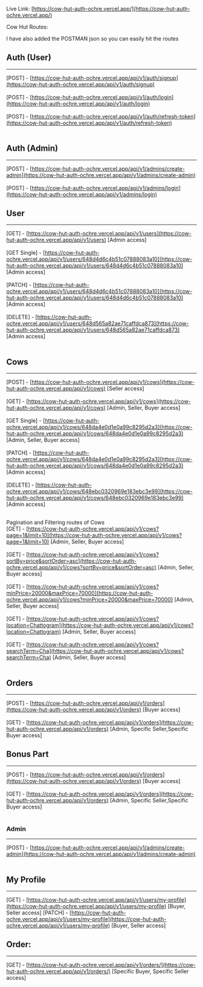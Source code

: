 Live Link: [https://cow-hut-auth-ochre.vercel.app/](https://cow-hut-auth-ochre.vercel.app/)

Cow Hut Routes:

I have also added the POSTMAN json so you can easily hit the routes

## Auth (User)
<hr />

[POST] - [https://cow-hut-auth-ochre.vercel.app/api/v1/auth/signup](https://cow-hut-auth-ochre.vercel.app/api/v1/auth/signup) <br /> <br />
[POST] - [https://cow-hut-auth-ochre.vercel.app/api/v1/auth/login](https://cow-hut-auth-ochre.vercel.app/api/v1/auth/login) <br /> <br />
[POST] - [https://cow-hut-auth-ochre.vercel.app/api/v1/auth/refresh-token](https://cow-hut-auth-ochre.vercel.app/api/v1/auth/refresh-token) <br /> <br />

## Auth (Admin)
<hr />

[POST] - [https://cow-hut-auth-ochre.vercel.app/api/v1/admins/create-admin](https://cow-hut-auth-ochre.vercel.app/api/v1/admins/create-admin) <br /> <br />
[POST] - [https://cow-hut-auth-ochre.vercel.app/api/v1/admins/login](https://cow-hut-auth-ochre.vercel.app/api/v1/admins/login)

## User
<hr />

[GET] - [https://cow-hut-auth-ochre.vercel.app/api/v1/users](https://cow-hut-auth-ochre.vercel.app/api/v1/users) [Admin access] <br /><br />
[GET Single] - [https://cow-hut-auth-ochre.vercel.app/api/v1/users/648d4d6c4b51c07888083a10](https://cow-hut-auth-ochre.vercel.app/api/v1/users/648d4d6c4b51c07888083a10) [Admin access] <br /> <br />
[PATCH] - [https://cow-hut-auth-ochre.vercel.app/api/v1/users/648d4d6c4b51c07888083a10](https://cow-hut-auth-ochre.vercel.app/api/v1/users/648d4d6c4b51c07888083a10) [Admin access] <br /> <br />
[DELETE] - [https://cow-hut-auth-ochre.vercel.app/api/v1/users/648d565a82ae71caffdca873](https://cow-hut-auth-ochre.vercel.app/api/v1/users/648d565a82ae71caffdca873) [Admin access] <br /> <br />

## Cows
<hr />

[POST] - [https://cow-hut-auth-ochre.vercel.app/api/v1/cows](https://cow-hut-auth-ochre.vercel.app/api/v1/cows) [Seller access] <br /> <br />
[GET] - [https://cow-hut-auth-ochre.vercel.app/api/v1/cows](https://cow-hut-auth-ochre.vercel.app/api/v1/cows) [Admin, Seller, Buyer access] <br /> <br />
[GET Single] - [https://cow-hut-auth-ochre.vercel.app/api/v1/cows/648da4e0d1e0a99c8295d2a3](https://cow-hut-auth-ochre.vercel.app/api/v1/cows/648da4e0d1e0a99c8295d2a3) [Admin, Seller, Buyer access] <br /> <br />
[PATCH] - [https://cow-hut-auth-ochre.vercel.app/api/v1/cows/648da4e0d1e0a99c8295d2a3](https://cow-hut-auth-ochre.vercel.app/api/v1/cows/648da4e0d1e0a99c8295d2a3) [Admin access] <br /> <br />
[DELETE] - [https://cow-hut-auth-ochre.vercel.app/api/v1/cows/648ebc0320969e183ebc3e99](https://cow-hut-auth-ochre.vercel.app/api/v1/cows/648ebc0320969e183ebc3e99) [Admin access] <br /><br /> 

Pagination and Filtering routes of Cows <br />
[GET] - [https://cow-hut-auth-ochre.vercel.app/api/v1/cows?page=1&limit=10](https://cow-hut-auth-ochre.vercel.app/api/v1/cows?page=1&limit=10) [Admin, Seller, Buyer access] <br /> <br />
[GET] - [https://cow-hut-auth-ochre.vercel.app/api/v1/cows?sortBy=price&sortOrder=asc](https://cow-hut-auth-ochre.vercel.app/api/v1/cows?sortBy=price&sortOrder=asc) [Admin, Seller, Buyer access] <br /> <br />
[GET] - [https://cow-hut-auth-ochre.vercel.app/api/v1/cows?minPrice=20000&maxPrice=70000](https://cow-hut-auth-ochre.vercel.app/api/v1/cows?minPrice=20000&maxPrice=70000) [Admin, Seller, Buyer access] <br /> <br />
[GET] - [https://cow-hut-auth-ochre.vercel.app/api/v1/cows?location=Chattogram](https://cow-hut-auth-ochre.vercel.app/api/v1/cows?location=Chattogram) [Admin, Seller, Buyer access] <br /> <br />
[GET] - [https://cow-hut-auth-ochre.vercel.app/api/v1/cows?searchTerm=Cha](https://cow-hut-auth-ochre.vercel.app/api/v1/cows?searchTerm=Cha) [Admin, Seller, Buyer access] <br /> <br />

## Orders
<hr />

[POST] - [https://cow-hut-auth-ochre.vercel.app/api/v1/orders](https://cow-hut-auth-ochre.vercel.app/api/v1/orders) [Buyer access] <br /> <br />
[GET] - [https://cow-hut-auth-ochre.vercel.app/api/v1/orders](https://cow-hut-auth-ochre.vercel.app/api/v1/orders) [Admin, Specific Seller,Specific Buyer access] <br />


## Bonus Part
<hr />

[POST] - [https://cow-hut-auth-ochre.vercel.app/api/v1/orders](https://cow-hut-auth-ochre.vercel.app/api/v1/orders) [Buyer access] <br /> <br />
[GET] - [https://cow-hut-auth-ochre.vercel.app/api/v1/orders](https://cow-hut-auth-ochre.vercel.app/api/v1/orders) [Admin, Specific Seller,Specific Buyer access] <br /> <br />

### Admin
<hr />

[POST] - [https://cow-hut-auth-ochre.vercel.app/api/v1/admins/create-admin](https://cow-hut-auth-ochre.vercel.app/api/v1/admins/create-admin) <br /> <br />

## My Profile
<hr />

[GET] - [https://cow-hut-auth-ochre.vercel.app/api/v1/users/my-profile](https://cow-hut-auth-ochre.vercel.app/api/v1/users/my-profile) [Buyer, Seller access]
[PATCH] - [https://cow-hut-auth-ochre.vercel.app/api/v1/users/my-profile](https://cow-hut-auth-ochre.vercel.app/api/v1/users/my-profile) [Buyer, Seller access]

## Order:
<hr />

[GET] - [https://cow-hut-auth-ochre.vercel.app/api/v1/orders/](https://cow-hut-auth-ochre.vercel.app/api/v1/orders/) [Specific Buyer, Specific Seller access]